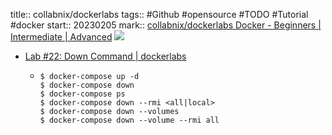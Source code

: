 title:: collabnix/dockerlabs
tags:: #Github #opensource #TODO #Tutorial #docker 
start:: 20230205
mark:: [collabnix/dockerlabs Docker - Beginners | Intermediate | Advanced](https://github.com/Collabnix/dockerlabs) ![](https://img.shields.io/github/stars/Collabnix/dockerlabs)

- [Lab #22: Down Command | dockerlabs](https://dockerlabs.collabnix.com/intermediate/workshop/DockerCompose/down_command.html)
  - ```shell
    $ docker-compose up -d
    $ docker-compose down 
    $ docker-compose ps
    $ docker-compose down --rmi <all|local> 
    $ docker-compose down --volumes 
    $ docker-compose down --volume --rmi all
    ```